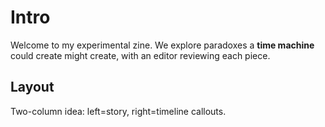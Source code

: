 # Intro

Welcome to my experimental zine. We explore paradoxes a **time machine** could create might create, with an editor reviewing each piece.

## Layout
Two-column idea: left=story, right=timeline callouts.
